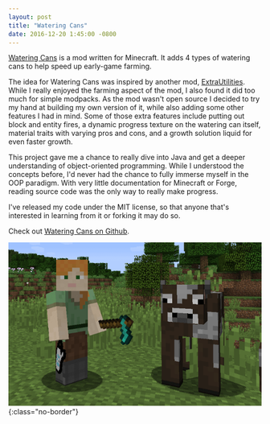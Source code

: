 ```yaml
---
layout: post
title: "Watering Cans"
date: 2016-12-20 1:45:00 -0800
---
```

[Watering Cans](https://github.com/WesCook/WateringCans) is a mod written for Minecraft.  It adds 4 types of watering cans to help speed up early-game farming.

The idea for Watering Cans was inspired by another mod, [ExtraUtilities](https://minecraft.curseforge.com/projects/extra-utilities).  While I really enjoyed the farming aspect of the mod, I also found it did too much for simple modpacks.  As the mod wasn't open source I decided to try my hand at building my own version of it, while also adding some other features I had in mind.  Some of those extra features include putting out block and entity fires, a dynamic progress texture on the watering can itself, material traits with varying pros and cons, and a growth solution liquid for even faster growth.

This project gave me a chance to really dive into Java and get a deeper understanding of object-oriented programming.  While I understood the concepts before, I'd never had the chance to fully immerse myself in the OOP paradigm.  With very little documentation for Minecraft or Forge, reading source code was the only way to really make progress.

I've released my code under the MIT license, so that anyone that's interested in learning from it or forking it may do so.

Check out [Watering Cans on Github](https://github.com/WesCook/WateringCans).

![Watering Cans Screenshot](/img/watering-cans-friends.png){:class="no-border"}
